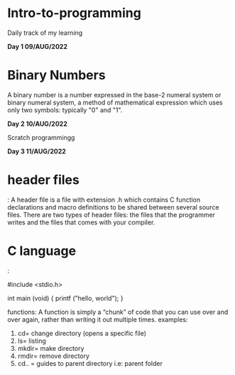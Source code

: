 # Intro-to-programming
Daily track of my learning

<strong> Day 1 09/AUG/2022 </strong>


<h1> Binary Numbers </h1>
A binary number is a number expressed in the base-2 numeral system or binary numeral system, a method of mathematical expression which uses only two symbols: typically "0" and "1".

<strong> Day 2 10/AUG/2022 </strong>

Scratch programmingg

<strong> Day 3 11/AUG/2022 </strong>

<h1>header files</h1> : 
A header file is a file with extension .h which contains C function declarations and macro definitions to be shared between several source files. There are two types of header files: the files that the programmer writes and the files that comes with your compiler.

<h1>C language</h1> :

#include <stdio.h>

int main (void)
{
  printf ("hello, world");
}

functions: A function is simply a “chunk” of code that you can use over and over again, rather than writing it out multiple times.
examples:
1) cd= change directory (opens a specific file)
2) ls= listing
3) mkdir= make directory
4) rmdir= remove directory
5) cd.. = guides to parent directory i.e: parent folder
